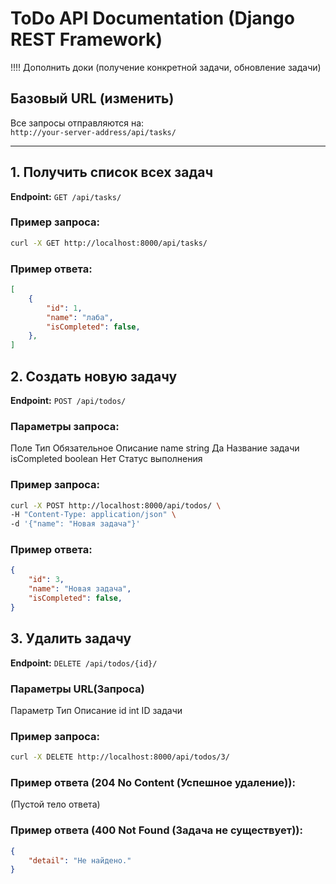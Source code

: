 # ToDo API Documentation (Django REST Framework)

!!!! Дополнить доки (получение конкретной задачи, обновление задачи)

## Базовый URL (изменить)
Все запросы отправляются на:  
`http://your-server-address/api/tasks/` 

---
## 1. Получить список всех задач
**Endpoint:** `GET /api/tasks/`

### Пример запроса:
```bash
curl -X GET http://localhost:8000/api/tasks/
```

### Пример ответа:
```json
[
    {
        "id": 1,
        "name": "лаба",
        "isCompleted": false,
    },
]

```
## 2. Создать новую задачу
**Endpoint:** `POST /api/todos/`

### Параметры запроса:

Поле	    Тип	        Обязательное	Описание
name	    string	    Да	            Название задачи
isCompleted	boolean	    Нет	            Статус выполнения

### Пример запроса:
```bash
curl -X POST http://localhost:8000/api/todos/ \
-H "Content-Type: application/json" \
-d '{"name": "Новая задача"}'
```

### Пример ответа:
```json
{
    "id": 3,
    "name": "Новая задача",
    "isCompleted": false,
}
```
## 3. Удалить задачу
**Endpoint:** `DELETE /api/todos/{id}/`

### Параметры URL(Запроса)

Параметр  Тип	 Описание
id	      int	 ID задачи

### Пример запроса:
```bash
curl -X DELETE http://localhost:8000/api/todos/3/
```

### Пример ответа (204 No Content (Успешное удаление)):

(Пустой тело ответа)

### Пример ответа (400 Not Found (Задача не существует)):

```json
{
    "detail": "Не найдено."
}
```
